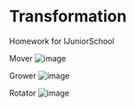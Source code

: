 # Transformation
 Homework for IJuniorSchool


Mover
![image](https://github.com/ZusIt/Transformation/assets/161013146/bea7f956-2404-4d11-bb46-e2d7b5b90038)

Grower
![image](https://github.com/ZusIt/Transformation/assets/161013146/a97cb23e-2822-42b9-9be5-da57eca11326)

Rotator
![image](https://github.com/ZusIt/Transformation/assets/161013146/4b2d786f-fe7f-44ed-b377-1f9551899cfb)
